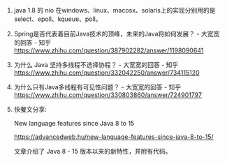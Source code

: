 1. java 1.8 的 nio 在windows、linux、macosx、solaris上的实现分别用的是select、epoll、kqueue、poll。 

2. Spring是否代表着目前Java技术的顶峰，未来的Java将如何发展？ - 大宽宽的回答 - 知乎 https://www.zhihu.com/question/387902282/answer/1198090641

3. 为什么 Java 坚持多线程不选择协程？ - 大宽宽的回答 - 知乎 https://www.zhihu.com/question/332042250/answer/734115120

4. 为什么只有Java多线程有可见性问题？ - 大宽宽的回答 - 知乎 https://www.zhihu.com/question/330803860/answer/724901797

5. 快餐文分享:

   New language features since Java 8 to 15

   https://advancedweb.hu/new-language-features-since-java-8-to-15/

   文章介绍了 Java 8 - 15 版本以来的新特性，并附有代码。